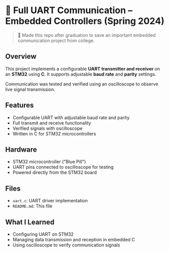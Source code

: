 # 📡 Full UART Communication – Embedded Controllers (Spring 2024)

> 📌 Made this repo after graduation to save an important embedded communication project from college.

## Overview

This project implements a configurable **UART transmitter and receiver** on an **STM32** using **C**. It supports adjustable **baud rate** and **parity** settings.

Communication was tested and verified using an oscilloscope to observe live signal transmission.

## Features

- Configurable UART with adjustable baud rate and parity
- Full transmit and receive functionality
- Verified signals with oscilloscope
- Written in C for STM32 microcontrollers

## Hardware

- STM32 microcontroller ("Blue Pill")
- UART pins connected to oscilloscope for testing
- Powered directly from the STM32 board

## Files

- `uart.c`: UART driver implementation
- `README.md`: This file

## What I Learned

- Configuring UART on STM32
- Managing data transmission and reception in embedded C
- Using oscilloscope to verify communication signals
